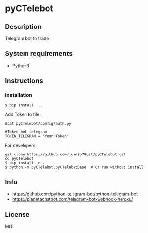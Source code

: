 # pyCTelebot


## Description

Telegram bot to trade.


## System requirements

* Python3

## Instructions
### Installation

```shell
$ pip install ...
```

Add Token to file:
```shell
$cat pyCTelebot/config/auth.py

#Token bot telegram 
TOKEN_TELEGRAM = 'Your Token'
```

For developers:
```shell
git clone https://github.com/juanjo78git/pyCTelebot.git
cd pyCTelebot
$ pip install -e . 
$ python -m pyCTelebot.pyCTelebotBase  # Or run without install
```


## Info

- https://github.com/python-telegram-bot/python-telegram-bot
- https://planetachatbot.com/telegram-bot-webhook-heroku/

## License

MIT

